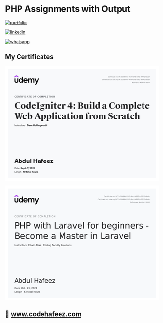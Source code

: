 # PHP Assignments with Output

[![portfolio](https://img.shields.io/badge/my_portfolio-000?style=for-the-badge&logo=ko-fi&logoColor=white)](https://www.codehafeez.com/)

[![linkedin](https://img.shields.io/badge/linkedin-0A66C2?style=for-the-badge&logo=linkedin&logoColor=white)](https://www.linkedin.com/in/codehafeez/)

[![whatsapp](https://img.shields.io/badge/whatsapp-GREEN?style=for-the-badge&logo=whatsapp&logoColor=white)](https://api.whatsapp.com/send?phone=923123349398)


## My Certificates
![](https://github.com/codehafeez/PHP_Assignments/blob/main/CodeIgniter4-Udemy-Certificate.png)

![](https://github.com/codehafeez/PHP_Assignments/blob/main/Laravel-Udemy-Certificate.png)


## 🔗 www.codehafeez.com
